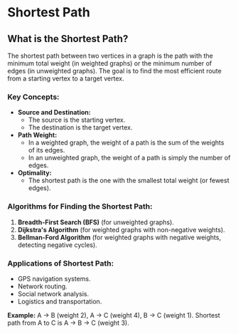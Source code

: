 
# Shortest Path

## What is the Shortest Path?

The shortest path between two vertices in a graph is the path with the minimum total weight (in weighted graphs) or the minimum number of edges (in unweighted graphs). The goal is to find the most efficient route from a starting vertex to a target vertex.

### Key Concepts:

- **Source and Destination:**
  - The source is the starting vertex.
  - The destination is the target vertex.
- **Path Weight:**
  - In a weighted graph, the weight of a path is the sum of the weights of its edges.
  - In an unweighted graph, the weight of a path is simply the number of edges.
- **Optimality:**
  - The shortest path is the one with the smallest total weight (or fewest edges).

### Algorithms for Finding the Shortest Path:

1. **Breadth-First Search (BFS)** (for unweighted graphs).
2. **Dijkstra's Algorithm** (for weighted graphs with non-negative weights).
3. **Bellman-Ford Algorithm** (for weighted graphs with negative weights, detecting negative cycles).

### Applications of Shortest Path:

- GPS navigation systems.
- Network routing.
- Social network analysis.
- Logistics and transportation.

**Example:**
A → B (weight 2), A → C (weight 4), B → C (weight 1). Shortest path from A to C is A → B → C (weight 3).

